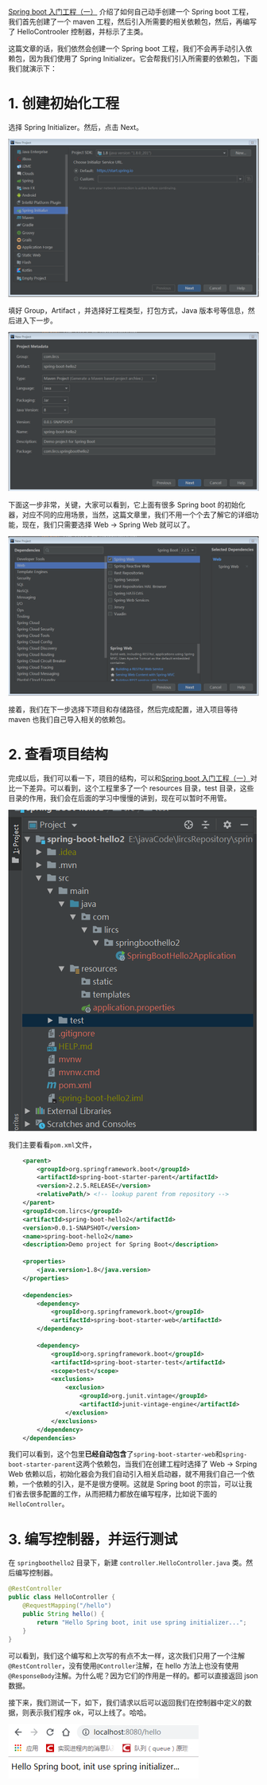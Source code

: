 [Spring boot 入门工程（一）](../spring-boot-hello\spring-boot-hello.md) 介绍了如何自己动手创建一个 Spring boot 工程，我们首先创建了一个 maven 工程，然后引入所需要的相关依赖包，然后，再编写了 HelloControoler 控制器，并标示了主类。

这篇文章的话，我们依然会创建一个 Spring boot 工程，我们不会再手动引入依赖包，因为我们使用了 Spring Initializer。它会帮我们引入所需要的依赖包，下面我们就演示下：

# 1. 创建初始化工程

选择 Spring Initializer。然后，点击 Next。

![image-20200301083651819](img/image-20200301083651819.png)

填好 Group，Artifact ，并选择好工程类型，打包方式，Java 版本号等信息，然后进入下一步。

![image-20200301084313561](img/image-20200301084313561.png)

下面这一步非常，关键，大家可以看到，它上面有很多 Spring boot 的初始化器，对应不同的应用场景，当然，这篇文章里，我们不用一个个去了解它的详细功能，现在，我们只需要选择 Web -> Spring Web 就可以了。

![image-20200301084346913](img/image-20200301084346913.png)

接着，我们在下一步选择下项目和存储路径，然后完成配置，进入项目等待 maven 也我们自己导入相关的依赖包。

# 2. 查看项目结构

完成以后，我们可以看一下，项目的结构，可以和[Spring boot 入门工程（一）](../spring-boot-hello\spring-boot-hello.md)对比一下差异。可以看到，这个工程里多了一个 resources 目录，test 目录，这些目录的作用，我们会在后面的学习中慢慢的讲到，现在可以暂时不用管。

![image-20200301085011257](img/image-20200301085011257.png)

我们主要看看`pom.xml`文件，

```xml
    <parent>
        <groupId>org.springframework.boot</groupId>
        <artifactId>spring-boot-starter-parent</artifactId>
        <version>2.2.5.RELEASE</version>
        <relativePath/> <!-- lookup parent from repository -->
    </parent>
    <groupId>com.lircs</groupId>
    <artifactId>spring-boot-hello2</artifactId>
    <version>0.0.1-SNAPSHOT</version>
    <name>spring-boot-hello2</name>
    <description>Demo project for Spring Boot</description>

    <properties>
        <java.version>1.8</java.version>
    </properties>

    <dependencies>
        <dependency>
            <groupId>org.springframework.boot</groupId>
            <artifactId>spring-boot-starter-web</artifactId>
        </dependency>

        <dependency>
            <groupId>org.springframework.boot</groupId>
            <artifactId>spring-boot-starter-test</artifactId>
            <scope>test</scope>
            <exclusions>
                <exclusion>
                    <groupId>org.junit.vintage</groupId>
                    <artifactId>junit-vintage-engine</artifactId>
                </exclusion>
            </exclusions>
        </dependency>
    </dependencies>
```

我们可以看到，这个包里**已经自动包含**了`spring-boot-starter-web`和`spring-boot-starter-parent`这两个依赖包，当我们在创建工程时选择了 Web -> Srping Web 依赖以后，初始化器会为我们自动引入相关启动器，就不用我们自己一个依赖，一个依赖的引入，是不是很方便啊。这就是 Spring boot 的宗旨，可以让我们省去很多配置的工作，从而把精力都放在编写程序，比如说下面的 `HelloController`。

# 3. 编写控制器，并运行测试

在 `springboothello2` 目录下，新建 `controller.HelloController.java` 类。然后编写控制器。

```java
@RestController
public class HelloController {
    @RequestMapping("/hello")
    public String hello() {
        return "Hello Spring boot, init use spring initializer...";
    }
}
```

可以看到，我们这个编写和上次写的有点不太一样，这次我们只用了一个注解 `@RestController`，没有使用`@Controller`注解，在 hello 方法上也没有使用`@ResponseBody`注解。为什么呢？因为它们的作用是一样的。都可以直接返回 json 数据。

接下来，我们测试一下，如下，我们请求以后可以返回我们在控制器中定义的数据，则表示我们程序 ok，可以上线了。哈哈。

![image-20200301085506921](img/image-20200301085506921.png)